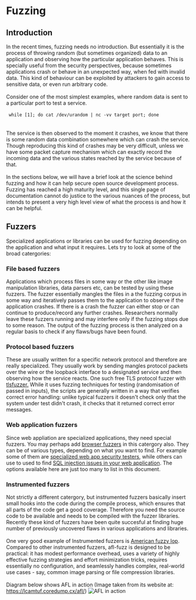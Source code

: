 # Fuzzing

## Introduction
In the recent times, fuzzing needs no introduction. But essentially it is the process of throwing random (but sometimes organized) data to an application and observing how the particular application behaves. This is specially useful from the security perspectives, because sometimes applications crash or behave in an unexpected way, when fed with invalid data. This kind of behaviour can be exploited by attackers to gain access to sensitive data, or even run arbitrary code.\
\
Consider one of the most simplest examples, where random data is sent to a particular port to test a service.\
\
<code>
while [1]; do cat /dev/urandom | nc -vv target port; done
</code>
\
\
The service is then observed to the moment it crashes, we know that there is some random data combination somewhere which can crash the service. Though reproducing this kind of crashes may be very difficult, unless we have some packet capture mechanism which can exactly record the incoming data and the various states reached by the service because of that.\
\
In the sections below, we will have a brief look at the science behind fuzzing and how it can help secure open source development process. Fuzzing has reached a high maturity level, and this single page of documentation cannot do justice to the various nuances of the process, but intends to present a very high level view of what the process is and how it can be helpful.

## Fuzzers
Specialized applications or libraries can be used for fuzzing depending on the application and what input it requires. Lets try to look at some of the broad catergories:

### File based fuzzers
Applications which process files in some way or the other like image manipulation libraries, data parsers etc, can be tested by using these fuzzers. The fuzzer essentially mangles the files in a the fuzzing corpus in some way and iteratively passes them to the application to observe if the application crashes. If there is a crash the fuzzer can either stop or can continue to produce/record any further crashes. Researchers normally leave these fuzzers running and may interfere only if the fuzzing stops due to some reason. The output of the fuzzing process is then analyzed on a regular basis to check if any flaws/bugs have been found.

### Protocol based fuzzers
These are usually written for a specific network protocol and therefore are really specialized. They usually work by sending mangles protocol packets over the wire or the loopback interface to a designated service and then observing how the service reacts. One such free TLS protocol fuzzer with [tlsfuzzer.](https://github.com/tlsfuzzer/tlsfuzzer)  While it uses fuzzing techniques for testing (randomisation of passed in inputs), the scripts are generally written in a way that verifies correct error handling: unlike typical fuzzers it doesn't check only that the system under test didn't crash, it checks that it returned correct error messages.

### Web application fuzzers
Since web appliation are specialized applications, they need special fuzzers. You may perhaps add [browser fuzzers](https://security.googleblog.com/2019/07/chrome-fuzzer-program-update-and-how-to.html)  in this catergory also. They can be of various types, depending on what you want to find. For example some of them are [specialized web app security testers](https://portswigger.net/burp/communitydownload), while others can use to used to find [SQL injection issues in your web application](https://sqlmap.org/). The options available here are just too many to list in this document.

### Instrumented fuzzers
Not strictly a different catergory, but instrumented fuzzers basically insert small hooks into the code during the compile process, which ensures that all parts of the code get a good coverage. Therefore you need the source code to be available and needs to be compiled with the fuzzer libraries. Recently these kind of fuzzers have been quite succesful at finding huge number of previously uncovered flaws in various applications and libraries.\
\
One very good example of Instrumented fuzzers is [American fuzzy lop](https://lcamtuf.coredump.cx/afl/). Compared to other instrumented fuzzers, afl-fuzz is designed to be practical: it has modest performance overhead, uses a variety of highly effective fuzzing strategies and effort minimization tricks, requires essentially no configuration, and seamlessly handles complex, real-world use cases - say, common image parsing or file compression libraries.\
\
Diagram below shows AFL in action (Image taken from its website at: https://lcamtuf.coredump.cx/afl/)
![AFL in action](../images/afl-screen.png)

